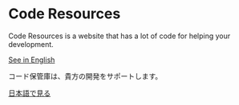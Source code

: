 # Code Resources

Code Resources is a website that has a lot of code for helping your development.

[See in English](https://code-resources.netlify.app/ja)

コード保管庫は、貴方の開発をサポートします。

[日本語で見る](https://code-resources.netlify.app/ja)